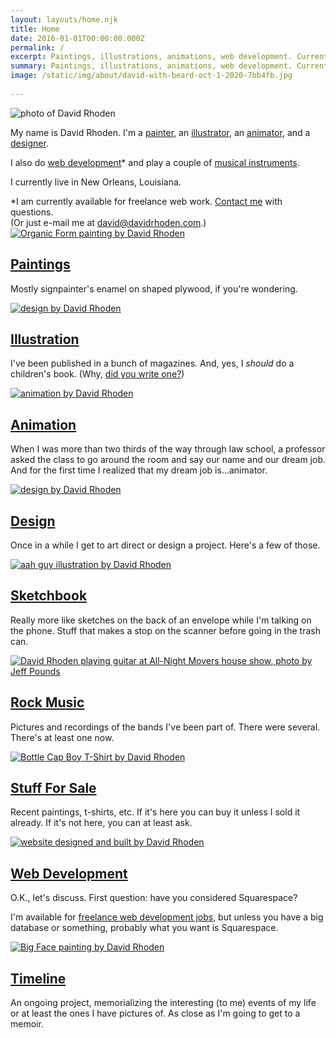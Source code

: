 ```yaml
---
layout: layouts/home.njk
title: Home
date: 2016-01-01T00:00:00.000Z
permalink: /
excerpt: Paintings, illustrations, animations, web development. Currently based in New Orleans, Louisiana.
summary: Paintings, illustrations, animations, web development. Currently based in New Orleans, Louisiana.
image: /static/img/about/david-with-beard-oct-1-2020-7bb4fb.jpg
 
---
```


<div class="intro-home">
	<div>
		<img class="self-portrait" src="/static/img/about/david-with-beard-oct-1-2020-white.png" alt="photo of David Rhoden">
	</div>
	<div>
		<p>My name is David Rhoden. I'm a <a href="paintings">painter</a>, an <a href="illustrations">illustrator</a>, an <a href="animations">animator</a>, and a <a href="designs">designer</a>.</p>
		<p>I also do <a href="paintings">web development</a>* and play a couple of <a href="paintings">musical instruments</a>.</p>
		<p>I currently live in New Orleans, Louisiana.</p>
		<div class="footnote">*I am currently available for freelance web work. <a href="/contact">Contact me</a> with questions.<br> 
		(Or just e-mail me at <a href="mailto:david@davidrhoden.com">david@davidrhoden.com</a>.)</div>
	</div>

</div>

<div class="grid-home">

<div class="polaroid" data-aos="fade-up" data-aos-easing="ease-in-out" data-aos-duration="500" data-aos-delay="0">
<a href="paintings">
<img src="/static/img/paintings/organicform5-chromeyellow-sq.jpg" alt="Organic Form painting by David Rhoden">
<h2>Paintings</h2>
</a>
<p>Mostly signpainter's enamel on shaped plywood, if you're wondering.</p>
</div>

<div class="polaroid" data-aos="fade-up" data-aos-easing="ease-in-out" data-aos-duration="500" data-aos-delay="100">
	<a href="illustrations">
	<div>
<img src="/static/img/illustrations/harbo.jpg" alt="design by David Rhoden">
	</div>
	<h2>Illustration</h2>
</a>
<p>I've been published in a bunch of magazines. And, yes, I <i>should</i> do a children's book. (Why, <a href="mailto:david@davidrhoden.com?subject='Hey, Dave. I wrote a children's book">did you write one?</a>)</p>
</div>

<div class="polaroid" data-aos="fade-up" data-aos-easing="ease-in-out" data-aos-duration="500" data-aos-delay="200">
	<a href="animations">
	<img src="/static/img/animations/160628_waver_600.gif" alt="animation by David Rhoden">
	<h2>Animation</h2>
	</a>
	<p>When I was more than two thirds of the way through law school, a professor asked the class to go around the room and say our name and our dream job. And for the first time I realized that my dream job is...animator.</p>
</div>

<div class="polaroid" data-aos="fade-up" data-aos-easing="ease-in-out" data-aos-duration="500">
	<a href="designs">
	<img src="/static/img/designs/TalbotAdamsAlbum.jpg" alt="design by David Rhoden">
	<h2>Design</h2>
	</a>
	<p>Once in a while I get to art direct or design a project. Here's a few of those.</p>
</div>

<div class="polaroid" data-aos="fade-up" data-aos="fade-up" data-aos-easing="ease-in-out" data-aos-duration="500" data-aos-delay="100">
	<a href="sketchbook">
<img src="/static/img/sketchbook/aah-guy.jpg" alt="aah guy illustration by David Rhoden">
	<h2>Sketchbook</h2>
</a>
<p>Really more like sketches on the back of an envelope while I'm talking on the phone. Stuff that makes a stop on the scanner before going in the trash can.</p>
</div>

<div class="polaroid" data-aos="fade-up" data-aos="fade-up" data-aos-easing="ease-in-out" data-aos-duration="500" data-aos-delay="200">
	<a href="rock">
<img src="/static/img/rock/anm-dave-020727.jpg" alt="David Rhoden playing guitar at All-Night Movers house show, photo by Jeff Pounds">
<h2>Rock Music</h2>
</a>
<p>Pictures and recordings of the bands I've been part of. There were several. There's at least one now.</p>
</div>

<div class="polaroid" data-aos="fade-up" data-aos="fade-up" data-aos-easing="ease-in-out" data-aos-duration="500">
<a href="forsale">
<img src="/static/img/designs/Bottle-CapTeeTurquoise.jpg" alt="Bottle Cap Boy T-Shirt by David Rhoden">
<h2>Stuff For Sale</h2>
</a>
<p>Recent paintings, t-shirts, etc. If it's here you can buy it unless I sold it already. If it's not here, you can at least ask.</p>
</div>

<div class="polaroid" data-aos="fade-up" data-aos="fade-up" data-aos-easing="ease-in-out" data-aos-duration="500" data-aos-delay="100">
<a href="web">
<img src="/static/img/web/edison.jpg" alt="website designed and built by David Rhoden">
<h2>Web Development</h2>
</a>
<p>O.K., let's discuss. First question: have you considered Squarespace?</p>
<p>I'm available for <a href="/contact">freelance web development jobs</a>, but unless you have a big database or something, probably what you want is Squarespace.</p>
</div>

<div class="polaroid" data-aos="fade-up" data-aos="fade-up" data-aos-easing="ease-in-out" data-aos-duration="500" data-aos-delay="200">
<a href="timeline">
<img src="/static/img/paintings/bigface_sq.jpg" alt="Big Face painting by David Rhoden">
<h2>Timeline</h2>
</a>
<p>An ongoing project, memorializing the interesting (to me) events of my life or at least the ones I have pictures of. As close as I'm going to get to a memoir.</p>
</div>



</div>
